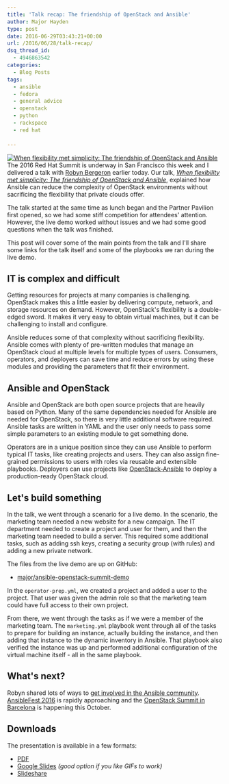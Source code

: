 ```yaml
---
title: 'Talk recap: The friendship of OpenStack and Ansible'
author: Major Hayden
type: post
date: 2016-06-29T03:43:21+00:00
url: /2016/06/28/talk-recap/
dsq_thread_id:
  - 4946863542
categories:
  - Blog Posts
tags:
  - ansible
  - fedora
  - general advice
  - openstack
  - python
  - rackspace
  - red hat

---
```

[<img src="/wp-content/uploads/2016/06/When-flexibility-met-simplicity-The-friendship-of-OpenStack-and-Ansible-Red-Hat-Summit-2016.png" alt="When flexibility met simplicity: The friendship of OpenStack and Ansible" width="960" height="540" class="aligncenter size-full wp-image-6317" srcset="/wp-content/uploads/2016/06/When-flexibility-met-simplicity-The-friendship-of-OpenStack-and-Ansible-Red-Hat-Summit-2016.png 960w, /wp-content/uploads/2016/06/When-flexibility-met-simplicity-The-friendship-of-OpenStack-and-Ansible-Red-Hat-Summit-2016-300x169.png 300w, /wp-content/uploads/2016/06/When-flexibility-met-simplicity-The-friendship-of-OpenStack-and-Ansible-Red-Hat-Summit-2016-768x432.png 768w" sizes="(max-width: 960px) 100vw, 960px" />][1]The 2016 Red Hat Summit is underway in San Francisco this week and I delivered a talk with [Robyn Bergeron][2] earlier today. Our talk, _[When flexibility met simplicity: The friendship of OpenStack and Ansible][3]_, explained how Ansible can reduce the complexity of OpenStack environments without sacrificing the flexibility that private clouds offer.

The talk started at the same time as lunch began and the Partner Pavilion first opened, so we had some stiff competition for attendees' attention. However, the live demo worked without issues and we had some good questions when the talk was finished.

This post will cover some of the main points from the talk and I'll share some links for the talk itself and some of the playbooks we ran during the live demo.

## IT is complex and difficult

Getting resources for projects at many companies is challenging. OpenStack makes this a little easier by delivering compute, network, and storage resources on demand. However, OpenStack's flexibility is a double-edged sword. It makes it very easy to obtain virtual machines, but it can be challenging to install and configure.

Ansible reduces some of that complexity without sacrificing flexibility. Ansible comes with plenty of pre-written modules that manage an OpenStack cloud at multiple levels for multiple types of users. Consumers, operators, and deployers can save time and reduce errors by using these modules and providing the parameters that fit their environment.

## Ansible and OpenStack

Ansible and OpenStack are both open source projects that are heavily based on Python. Many of the same dependencies needed for Ansible are needed for OpenStack, so there is very little additional software required. Ansible tasks are written in YAML and the user only needs to pass some simple parameters to an existing module to get something done.

Operators are in a unique position since they can use Ansible to perform typical IT tasks, like creating projects and users. They can also assign fine-grained permissions to users with roles via reusable and extensible playbooks. Deployers can use projects like [OpenStack-Ansible][4] to deploy a production-ready OpenStack cloud.

## Let's build something

In the talk, we went through a scenario for a live demo. In the scenario, the marketing team needed a new website for a new campaign. The IT department needed to create a project and user for them, and then the marketing team needed to build a server. This required some additional tasks, such as adding ssh keys, creating a security group (with rules) and adding a new private network.

The files from the live demo are up on GitHub:

  * [major/ansible-openstack-summit-demo][5]

In the `operator-prep.yml`, we created a project and added a user to the project. That user was given the admin role so that the marketing team could have full access to their own project.

From there, we went through the tasks as if we were a member of the marketing team. The `marketing.yml` playbook went through all of the tasks to prepare for building an instance, actually building the instance, and then adding that instance to the dynamic inventory in Ansible. That playbook also verified the instance was up and performed additional configuration of the virtual machine itself - all in the same playbook.

## What's next?

Robyn shared lots of ways to [get involved in the Ansible community][6]. [AnsibleFest 2016][7] is rapidly approaching and the [OpenStack Summit in Barcelona][8] is happening this October.

## Downloads

The presentation is available in a few formats:

  * [PDF][9]
  * [Google Slides][10] _(good option if you like GIFs to work)_
  * [Slideshare][11]

 [1]: /wp-content/uploads/2016/06/When-flexibility-met-simplicity-The-friendship-of-OpenStack-and-Ansible-Red-Hat-Summit-2016.png
 [2]: https://twitter.com/robynbergeron
 [3]: https://rh2016.smarteventscloud.com/connect/sessionDetail.ww?SESSION_ID=75675
 [4]: https://github.com/openstack/openstack-ansible
 [5]: https://github.com/major/ansible-openstack-summit-demo
 [6]: https://www.ansible.com/community
 [7]: https://www.ansible.com/ansiblefest
 [8]: https://www.openstack.org/summit/barcelona-2016/
 [9]: http://majorhayden.com/presentations/When%20flexibility%20met%20simplicity-%20The%20friendship%20of%20OpenStack%20and%20Ansible%20-%20Red%20Hat%20Summit%202016.pdf
 [10]: https://docs.google.com/presentation/d/1xh7P-5XPs5po_4fE92GkMImn7K5BIB8mt2fAcLn_kW0/edit?usp=sharing
 [11]: http://www.slideshare.net/MajorHayden/when-flexibility-met-simplicity-the-friendship-of-openstack-and-ansible
